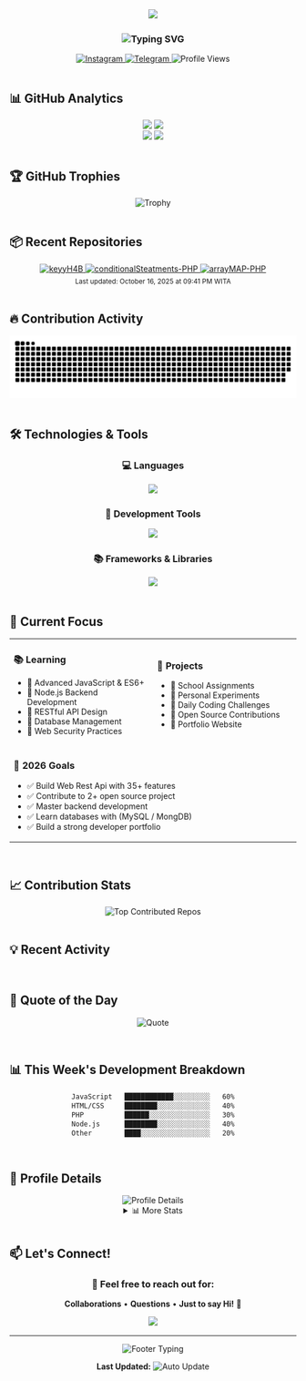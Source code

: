 <div align="center">
  <img src="https://capsule-render.vercel.app/api?type=waving&height=200&text=Hi,%20I'm%20Habb!%20👋&fontAlign=50&fontAlignY=40&color=gradient&customColorList=24" />
</div>

<h3 align="center">
  <img src="https://readme-typing-svg.herokuapp.com?font=Fira+Code&size=22&duration=3000&pause=1000&color=58A6FF&center=true&vCenter=true&width=435&lines=Student+Developer+🚀;Continuous+Learner+📚;Tech+Enthusiast+💻;Building+the+Future+⚡" alt="Typing SVG" />
</h3>

<div align="center">
  <a href="https://instagram.com/wahab_h4b" target="_blank">
    <img src="https://img.shields.io/badge/Instagram-%40wahab__h4b-E4405F?style=for-the-badge&logo=instagram&logoColor=white" alt="Instagram" />
  </a>
  <a href="https://t.me/SatetT" target="_blank">
    <img src="https://img.shields.io/badge/Telegram-%40SatetT-2CA5E0?style=for-the-badge&logo=telegram&logoColor=white" alt="Telegram" />
  </a>
  <img src="https://komarev.com/ghpvc/?username=keyyH4B&label=Profile%20Views&color=0e75b6&style=for-the-badge" alt="Profile Views" />
</div>

<br>

## 📊 GitHub Analytics

<div align="center">
  <img width="49%" src="https://github-readme-stats.vercel.app/api?username=keyyH4B&show_icons=true&theme=tokyonight&include_all_commits=true&count_private=true&hide_border=true&border_radius=15&bg_color=0D1117" />
  <img width="49%" src="https://github-readme-streak-stats.herokuapp.com/?user=keyyH4B&theme=tokyonight&hide_border=true&border_radius=15&background=0D1117" />
</div>

<div align="center">
  <img width="49%" src="https://github-readme-stats.vercel.app/api/top-langs?username=keyyH4B&layout=compact&theme=tokyonight&hide_border=true&border_radius=15&langs_count=10&bg_color=0D1117" />
  <img width="49%" src="https://github-readme-activity-graph.vercel.app/graph?username=keyyH4B&theme=tokyo-night&hide_border=true&border_radius=15&bg_color=0D1117&point=58A6FF&line=58A6FF&color=C9D1D9" />
</div>

<br>

## 🏆 GitHub Trophies

<div align="center">
  <img src="https://github-profile-trophy.vercel.app/?username=keyyH4B&theme=tokyonight&no-frame=true&no-bg=true&row=1&column=7" width="100%" alt="Trophy" />
</div>

<br>

## 📦 Recent Repositories

<!-- START_SECTION:repos -->
<div align="center">
  <div>

<a href="https://github.com/keyyH4B/keyyH4B" target="_blank">
  <img width="278" src="https://github-readme-stats.vercel.app/api/pin/?username=keyyH4B&repo=keyyH4B&theme=tokyonight&hide_border=true&bg_color=0D1117&title_color=58A6FF&icon_color=58A6FF&text_color=C9D1D9&border_radius=15" alt="keyyH4B" />
</a>

<a href="https://github.com/keyyH4B/conditionalSteatments-PHP" target="_blank">
  <img width="278" src="https://github-readme-stats.vercel.app/api/pin/?username=keyyH4B&repo=conditionalSteatments-PHP&theme=tokyonight&hide_border=true&bg_color=0D1117&title_color=58A6FF&icon_color=58A6FF&text_color=C9D1D9&border_radius=15" alt="conditionalSteatments-PHP" />
</a>

<a href="https://github.com/keyyH4B/arrayMAP-PHP" target="_blank">
  <img width="278" src="https://github-readme-stats.vercel.app/api/pin/?username=keyyH4B&repo=arrayMAP-PHP&theme=tokyonight&hide_border=true&bg_color=0D1117&title_color=58A6FF&icon_color=58A6FF&text_color=C9D1D9&border_radius=15" alt="arrayMAP-PHP" />
</a>
  </div>
</div>

<div align="center">
  <sub>Last updated: October 16, 2025 at 09:41 PM WITA</sub>
</div>
<!-- END_SECTION:repos -->

<br>

## 🔥 Contribution Activity

<div align="center">
  <picture>
    <source media="(prefers-color-scheme: dark)" srcset="https://raw.githubusercontent.com/keyyH4B/keyyH4B/output/github-contribution-grid-snake-dark.svg">
    <source media="(prefers-color-scheme: light)" srcset="https://raw.githubusercontent.com/keyyH4B/keyyH4B/output/github-contribution-grid-snake.svg">
    <img alt="GitHub Contribution Snake" src="https://raw.githubusercontent.com/keyyH4B/keyyH4B/output/github-contribution-grid-snake-dark.svg">
  </picture>
</div>

<br>

## 🛠️ Technologies & Tools

<div align="center">
  
### 💻 Languages
<img src="https://skillicons.dev/icons?i=js,nodejs,html,css,php,python&theme=dark&perline=6" />

### 🔧 Development Tools
<img src="https://skillicons.dev/icons?i=vscode,git,github,linux,arch,mysql&theme=dark&perline=8" />

### 📚 Frameworks & Libraries
<img src="https://skillicons.dev/icons?i=express,react,tailwind,bootstrap&theme=dark&perline=4" />

</div>

<br>

## 🎯 Current Focus

<table align="center">
<tr>
<td width="50%">

### 📚 Learning
- 🔹 Advanced JavaScript & ES6+
- 🔹 Node.js Backend Development
- 🔹 RESTful API Design
- 🔹 Database Management
- 🔹 Web Security Practices

</td>
<td width="50%">

### 🚀 Projects
- 🔸 School Assignments
- 🔸 Personal Experiments
- 🔸 Daily Coding Challenges
- 🔸 Open Source Contributions
- 🔸 Portfolio Website

</td>
</tr>
<tr>
<td colspan="2">

### 🎯 2026 Goals
- ✅ Build Web Rest Api with 35+ features
- ✅ Contribute to 2+ open source project
- ✅ Master backend development
- ✅ Learn databases with (MySQL / MongDB)
- ✅ Build a strong developer portfolio

</td>
</tr>
</table>

<br>

## 📈 Contribution Stats

<div align="center">
  <img src="https://github-contributor-stats.vercel.app/api?username=keyyH4B&limit=5&theme=tokyonight&combine_all_yearly_contributions=true&hide_border=true" alt="Top Contributed Repos" />
</div>

<br>

## 💡 Recent Activity

<div align="center">
  
<!--START_SECTION:activity-->
<!-- GitHub Activity will be shown here -->
<!--END_SECTION:activity-->

</div>

<br>

## 💭 Quote of the Day

<div align="center">
  
![Quote](https://quotes-github-readme.vercel.app/api?type=horizontal&theme=tokyonight&quote=Knowledge%20without%20action%20is%20madness,%20and%20action%20without%20knowledge%20is%20useless.&author=Imam%20Al-Ghazali)

</div>

<br>

## 📊 This Week's Development Breakdown

<div align="center">

```text
JavaScript   ████████████░░░░░░░░░   60%
HTML/CSS     ████████░░░░░░░░░░░░░   40%
PHP          ██████░░░░░░░░░░░░░░░   30%
Node.js      ████████░░░░░░░░░░░░░   40%
Other        ████░░░░░░░░░░░░░░░░░   20%
```

</div>

<br>

## 🎨 Profile Details

<div align="center">
  <img src="https://github-profile-summary-cards.vercel.app/api/cards/profile-details?username=keyyH4B&theme=tokyonight" width="100%" alt="Profile Details" />
</div>

<details align="center">
<summary>📊 More Stats</summary>
<br>
<div align="center">
  <img src="https://github-profile-summary-cards.vercel.app/api/cards/repos-per-language?username=keyyH4B&theme=tokyonight" width="48%" alt="Repos per Language" />
  <img src="https://github-profile-summary-cards.vercel.app/api/cards/most-commit-language?username=keyyH4B&theme=tokyonight" width="48%" alt="Most Commit Language" />
</div>
<div align="center">
  <img src="https://github-profile-summary-cards.vercel.app/api/cards/stats?username=keyyH4B&theme=tokyonight" width="48%" alt="Stats" />
  <img src="https://github-profile-summary-cards.vercel.app/api/cards/productive-time?username=keyyH4B&theme=tokyonight&utcOffset=8" width="48%" alt="Productive Time" />
</div>
</details>

<br>

## 📫 Let's Connect!

<div align="center">
  
### 💬 Feel free to reach out for:
**Collaborations** • **Questions** • **Just to say Hi!** 👋

<img src="https://capsule-render.vercel.app/api?type=waving&height=120&section=footer&text=Thanks%20for%20visiting!&fontSize=24&fontAlign=50&fontAlignY=70&color=gradient&customColorList=24" />

</div>

---

<div align="center">
  <img src="https://readme-typing-svg.herokuapp.com?font=Fira+Code&size=14&duration=3000&pause=1000&color=58A6FF&center=true&vCenter=true&width=500&lines=💻+Always+learning,+always+coding;🚀+Building+tomorrow's+solutions+today;⚡+Turning+coffee+into+code" alt="Footer Typing" />
  
  **Last Updated:** ![Auto Update](https://img.shields.io/github/last-commit/keyyH4B/keyyH4B?label=&style=flat-square&color=58A6FF)
</div>
